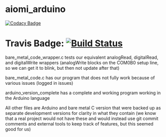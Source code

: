 # aiomi_arduino
[![Codacy Badge](https://api.codacy.com/project/badge/Grade/c4191d25c02044aca5fe01e653d907b5)](https://app.codacy.com/gh/TEAM-A-aiomi/aiomi_arduino?utm_source=github.com&utm_medium=referral&utm_content=TEAM-A-aiomi/aiomi_arduino&utm_campaign=Badge_Grade_Settings)
# Travis Badge: [![Build Status](https://travis-ci.org/TEAM-A-aiomi/aiomi_arduino.svg?branch=master)](https://travis-ci.org/TEAM-A-aiomi/aiomi_arduino)

bare_metal_code_wrapper.c tests our equivalent analogRead, digitalRead, and digitalWrite wrappers (analogWrite blocks on the COM0B0 setup line, so we can get it to blink, but then not update after that)

bare_metal_code.c has our program that does not fully work because of various issues (logged in issues)

arduino_version_complete has a complete and working program working in the Arduino language

All other files are Arduino and bare metal C version that were backed up as separate development versions for clarity in what they contain (we know that a real project would not have these and would instead use git commit comments and external tools to keep track of features, but this seemed good for us)
